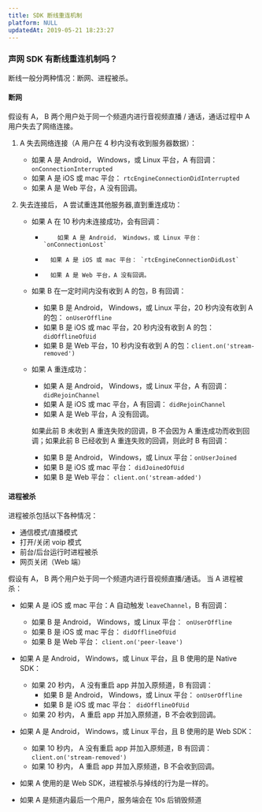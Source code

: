 ```yaml
---
title: SDK 断线重连机制
platform: NULL
updatedAt: 2019-05-21 18:23:27
---
```


### 声网 SDK 有断线重连机制吗？

断线一般分两种情况：断网、进程被杀。

#### 断网

假设有 A， B 两个用户处于同一个频道内进行音视频直播 / 通话，通话过程中 A 用户失去了网络连接。

1.  A 失去网络连接（A 用户在 4 秒内没有收到服务器数据）：
    - 如果 A 是 Android， Windows，或 Linux 平台，A 有回调： `onConnectionInterrupted`
    - 如果 A 是 iOS 或 mac 平台： `rtcEngineConnectionDidInterrupted`
    - 如果 A 是 Web 平台，A 没有回调。
2.  失去连接后， A 尝试重连其他服务器,直到重连成功：

    - 如果 A 在 10 秒内未连接成功，会有回调：
      -       	如果 A 是 Android， Windows，或 Linux 平台： `onConnectionLost`
      -       如果 A 是 iOS 或 mac 平台： `rtcEngineConnectionDidLost`
      -       如果 A 是 Web 平台，A 没有回调。
    - 如果 B 在一定时间内没有收到 A 的包，B 有回调：
      - 如果 B 是 Android， Windows，或 Linux 平台，20 秒内没有收到 A 的包： `onUserOffline`
      - 如果 B 是 iOS 或 mac 平台，20 秒内没有收到 A 的包： `didOfflineOfUid`
      - 如果 B 是 Web 平台，10 秒内没有收到 A 的包：`client.on('stream-removed')`
    - 如果 A 重连成功：

      - 如果 A 是 Android， Windows，或 Linux 平台，A 有回调： `didRejoinChannel`
      - 如果 A 是 iOS 或 mac 平台，A 有回调： `didRejoinChannel`
      - 如果 A 是 Web 平台，A 没有回调。

      如果此前 B 未收到 A 重连失败的回调，B 不会因为 A 重连成功而收到回调；如果此前 B 已经收到 A 重连失败的回调，则此时 B 有回调：

      - 如果 B 是 Android， Windows，或 Linux 平台：`onUserJoined`
      - 如果 B 是 iOS 或 mac 平台： `didJoinedOfUid`
      - 如果 B 是 Web 平台： `client.on('stream-added')`

#### 进程被杀

进程被杀包括以下各种情况：

- 通信模式/直播模式
- 打开/关闭 voip 模式
- 前台/后台运行时进程被杀
- 网页关闭（Web 端）

假设有 A， B 两个用户处于同一个频道内进行音视频直播/通话。
当 A 进程被杀：

- 如果 A 是 iOS 或 mac 平台：A 自动触发 `leaveChannel`，B 有回调：

  - 如果 B 是 Android， Windows，或 Linux 平台：` onUserOffline`
  - 如果 B 是 iOS 或 mac 平台： `didOfflineOfUid`
  - 如果 B 是 Web 平台： `client.on('peer-leave')`

- 如果 A 是 Android， Windows，或 Linux 平台，且 B 使用的是 Native SDK：
  - 如果 20 秒内， A 没有重启 app 并加入原频道，B 有回调：
    - 如果 B 是 Android， Windows，或 Linux 平台： `onUserOffline`
    - 如果 B 是 iOS 或 mac 平台：` didOfflineOfUid`
  - 如果 20 秒内， A 重启 app 并加入原频道，B 不会收到回调。
- 如果 A 是 Android， Windows，或 Linux 平台，且 B 使用的是 Web SDK：
  - 如果 10 秒内， A 没有重启 app 并加入原频道，B 有回调：`client.on('stream-removed')`
  - 如果 10 秒内， A 重启 app 并加入原频道，B 不会收到回调。
- 如果 A 使用的是 Web SDK，进程被杀与掉线的行为是一样的。
- 如果 A 是频道内最后一个用户，服务端会在 10s 后销毁频道
